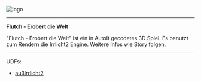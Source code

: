 ![logo](http://i42.servimg.com/u/f42/16/92/45/91/i_logo14.png)
***
**Flutch - Erobert die Welt**

"Flutch - Erobert die Welt" ist ein in AutoIt gecodetes 3D Spiel. Es benutzt zum Rendern die Irrlicht2 Engine. Weitere Infos wie Story folgen.
***
UDFs: 
* [au3Irrlicht2](http://www.autoitscript.com/forum/topic/113881-au3irrlicht-20/)